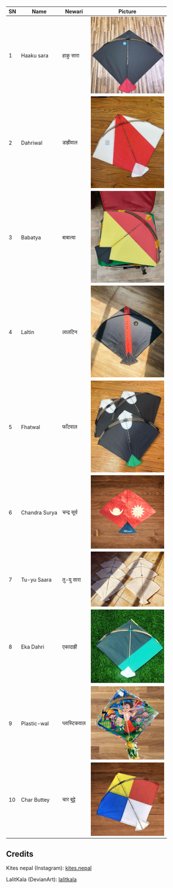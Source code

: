 | SN  | Name            | Newari        | Picture                                                                                   |
|-----|---------------- |---------------|-------------------------------------------------------------------------------------------|
| 1   | Haaku sara      | हाकु सारा      | <img src="https://raw.githubusercontent.com/SarjyantShrestha/changa-dataset/main/kitesImg/black.jpg" alt="Haakusara" width="200"/> |
| 2   | Dahriwal       | डाह्रीवाल        | <img src="https://raw.githubusercontent.com/SarjyantShrestha/changa-dataset/main/kitesImg/Dahriwal.jpg" alt="Dahriwal" width="200"/> |
| 3   | Babatya          | बाबात्या      | <img src="https://raw.githubusercontent.com/SarjyantShrestha/changa-dataset/main/kitesImg/Babatya.jpg" alt="Babatya" width="200"/> |
| 4   | Laltin          | लालटिन        | <img src="https://raw.githubusercontent.com/SarjyantShrestha/changa-dataset/main/kitesImg/Laltin.jpg" alt="Laltin" width="200"/> |
| 5   | Fhatwal          | फाँटवाल         | <img src="https://raw.githubusercontent.com/SarjyantShrestha/changa-dataset/main/kitesImg/Fhatwal.jpg" alt="Fhatwal" width="200"/> |
| 6   | Chandra Surya   | चन्द्र सूर्य       | <img src="https://raw.githubusercontent.com/SarjyantShrestha/changa-dataset/main/kitesImg/ChandraSurya.png" alt="ChandraSurya" width="200"/> |
| 7   | Tu-yu Saara     | तु-यु सारा      | <img src="https://raw.githubusercontent.com/SarjyantShrestha/changa-dataset/main/kitesImg/TYS.jpg" alt="Tu-yu Saara" width="200"/> |
| 8   | Eka Dahri        | एकादाह्री       | <img src="https://raw.githubusercontent.com/SarjyantShrestha/changa-dataset/main/kitesImg/EkaDahri.jpg" alt="Eka Dahri" width="200"/> |
| 9   | Plastic-wal     | प्लास्टिकवाल      | <img src="https://raw.githubusercontent.com/SarjyantShrestha/changa-dataset/main/kitesImg/Plasticwaal.png" alt="Plastic-wal" width="200"/> |
| 10  | Char Buttey     | चार बुट्टे       | <img src="https://raw.githubusercontent.com/SarjyantShrestha/changa-dataset/main/kitesImg/CharButtey.png" alt="Char Buttey" width="200"/> |

## Credits

Kites nepal (Instagram): [kites.nepal](https://www.instagram.com/kites.nepal/)

LalitKala (DevianArt): [lalitkala](https://www.deviantart.com/lalitkala/art/Kite-Designs-Happy-Dashain-258164856)
